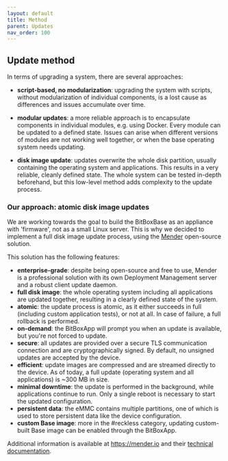 ```yaml
---
layout: default
title: Method
parent: Updates
nav_order: 100
---
```

## Update method

In terms of upgrading a system, there are several approaches:

* **script-based, no modularization**: upgrading the system with scripts, without modularization of individual components, is a lost cause as differences and issues accumulate over time.

* **modular updates**: a more reliable approach is to encapsulate components in individual modules, e.g. using Docker.
  Every module can be updated to a defined state.
  Issues can arise when different versions of modules are not working well together, or when the base operating system needs updating.

* **disk image update**: updates overwrite the whole disk partition, usually containing the operating system and applications.
  This results in a very reliable, cleanly defined state.
  The whole system can be tested in-depth beforehand, but this low-level method adds complexity to the update process.

### Our approach: atomic disk image updates

We are working towards the goal to build the BitBoxBase as an appliance with 'firmware', not as a small Linux server.
This is why we decided to implement a full disk image update process, using the [Mender](https://mender.io/) open-source solution.

This solution has the following features:

* **enterprise-grade**: despite being open-source and free to use, Mender is a professional solution with its own Deployment Management server and a robust client update daemon.
* **full disk image**: the whole operating system including all applications are updated together, resulting in a clearly defined state of the system.
* **atomic**: the update process is atomic, as it either succeeds in full (including custom application tests), or not at all. In case of failure, a full rollback is performed.
* **on-demand**: the BitBoxApp will prompt you when an update is available, but you're not forced to update.
* **secure**: all updates are provided over a secure TLS communication connection and are cryptographically signed. By default, no unsigned updates are accepted by the device.
* **efficient**: update images are compressed and are streamed directly to the device. As of today, a full update (operating system and all applications) is ~300 MB in size.
* **minimal downtime**: the update is performed in the background, while applications continue to run. Only a single reboot is necessary to start the updated configuration.
* **persistent data**: the eMMC contains multiple partitions, one of which is used to store persistent data like the device configuration.
* **custom Base image**: more in the #reckless category, updating custom-built Base image can be enabled through the BitBoxApp.

Additional information is available at <https://mender.io> and their [technical documentation](https://docs.mender.io).
